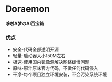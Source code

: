 # Doraemon

**哆啦A梦のAI百宝箱**

### 优点

- 安全-代码全部透明开源
- 轻量-启动器大小150M左右
- 极速-使用国内镜像源解决网络缓慢问题
- 原味-原汁原味官方代码，不做任何代码侵入
- 干净-每个项目独立环境安装，不会污染系统环境
